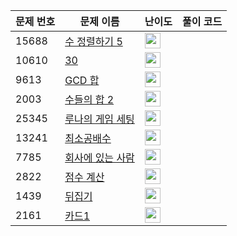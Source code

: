 | 문제 번호 | 문제 이름 | 난이도 | 풀이 코드 |
| --- | --- | --- | --- |
| 15688 | [수 정렬하기 5](https://www.acmicpc.net/problem/15688) | <img height="25px" width="25px=" src="https://static.solved.ac/tier_small/6.svg"/> |  |
| 10610 | [30](https://www.acmicpc.net/problem/10610) | <img height="25px" width="25px=" src="https://static.solved.ac/tier_small/7.svg"/> |  |
| 9613 | [GCD 합](https://www.acmicpc.net/problem/9613) | <img height="25px" width="25px=" src="https://static.solved.ac/tier_small/8.svg"/> |  |
| 2003 | [수들의 합 2](https://www.acmicpc.net/problem/2003) | <img height="25px" width="25px=" src="https://static.solved.ac/tier_small/7.svg"/> |  |
| 25345 | [루나의 게임 세팅](https://www.acmicpc.net/problem/25345) | <img height="25px" width="25px=" src="https://static.solved.ac/tier_small/10.svg"/> |  |
| 13241 | [최소공배수](https://www.acmicpc.net/problem/13241) | <img height="25px" width="25px=" src="https://static.solved.ac/tier_small/6.svg"/> |  |
| 7785 | [회사에 있는 사람](https://www.acmicpc.net/problem/7785) | <img height="25px" width="25px=" src="https://static.solved.ac/tier_small/6.svg"/> |  |
| 2822 | [점수 계산](https://www.acmicpc.net/problem/2822) | <img height="25px" width="25px=" src="https://static.solved.ac/tier_small/6.svg"/> |  |
| 1439 | [뒤집기](https://www.acmicpc.net/problem/1439) | <img height="25px" width="25px=" src="https://static.solved.ac/tier_small/6.svg"/> |  |
| 2161 | [카드1](https://www.acmicpc.net/problem/2161) | <img height="25px" width="25px=" src="https://static.solved.ac/tier_small/6.svg"/> |  |
